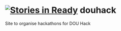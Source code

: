 [![Stories in Ready](https://badge.waffle.io/douhack/douhack.png?label=ready&title=Ready)](https://waffle.io/douhack/douhack)
douhack
=======

Site to organise hackathons for DOU Hack
